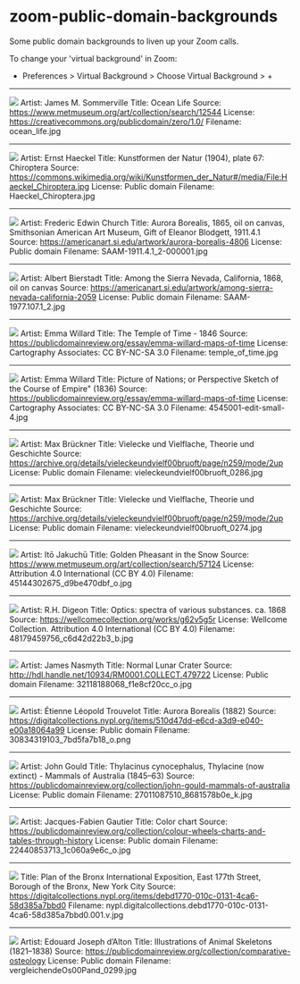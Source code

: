 # zoom-public-domain-backgrounds
Some public domain backgrounds to liven up your Zoom calls.

To change your 'virtual background' in Zoom: 

* Preferences > Virtual Background > Choose Virtual Background > +

---

![](ocean_life.jpg)
Artist: James M. Sommerville
Title: Ocean Life
Source: https://www.metmuseum.org/art/collection/search/12544
License: https://creativecommons.org/publicdomain/zero/1.0/
Filename: ocean_life.jpg

---

![](Haeckel_Chiroptera.jpg)
Artist: Ernst Haeckel
Title: Kunstformen der Natur (1904), plate 67: Chiroptera
Source: https://commons.wikimedia.org/wiki/Kunstformen_der_Natur#/media/File:Haeckel_Chiroptera.jpg
License: Public domain
Filename: Haeckel_Chiroptera.jpg

---

![](SAAM-1911.4.1_2-000001.jpg)
Artist: Frederic Edwin Church
Title: Aurora Borealis, 1865, oil on canvas, Smithsonian American Art Museum, Gift of Eleanor Blodgett, 1911.4.1
Source: https://americanart.si.edu/artwork/aurora-borealis-4806
License: Public domain
Filename: SAAM-1911.4.1_2-000001.jpg

---

![](SAAM-1977.107.1_2.jpg)
Artist: Albert Bierstadt
Title: Among the Sierra Nevada, California, 1868, oil on canvas
Source: https://americanart.si.edu/artwork/among-sierra-nevada-california-2059
License: Public domain
Filename: SAAM-1977.107.1_2.jpg

---

![](temple_of_time.jpg)
Artist: Emma Willard 
Title: The Temple of Time - 1846
Source: https://publicdomainreview.org/essay/emma-willard-maps-of-time
License: Cartography Associates: CC BY-NC-SA 3.0
Filename: temple_of_time.jpg

---

![](4545001-edit-small-4.jpg)
Artist: Emma Willard 
Title: Picture of Nations; or Perspective Sketch of the Course of Empire" (1836)
Source: https://publicdomainreview.org/essay/emma-willard-maps-of-time
License: Cartography Associates: CC BY-NC-SA 3.0
Filename: 4545001-edit-small-4.jpg

---

![](vieleckeundvielf00bruoft_0286.jpg)
Artist: Max Brückner
Title: Vielecke und Vielflache, Theorie und Geschichte
Source: https://archive.org/details/vieleckeundvielf00bruoft/page/n259/mode/2up
License: Public domain
Filename: vieleckeundvielf00bruoft_0286.jpg

---

![](vieleckeundvielf00bruoft_0274.jpg)
Artist: Max Brückner
Title: Vielecke und Vielflache, Theorie und Geschichte
Source: https://archive.org/details/vieleckeundvielf00bruoft/page/n259/mode/2up
License: Public domain
Filename: vieleckeundvielf00bruoft_0274.jpg

---

![](45144302675_d9be470dbf_o.jpg)
Artist: Itō Jakuchū
Title: Golden Pheasant in the Snow
Source: https://www.metmuseum.org/art/collection/search/57124
License: Attribution 4.0 International (CC BY 4.0)
Filename: 45144302675_d9be470dbf_o.jpg

---

![](48179459756_c6d42d22b3_b.jpg)
Artist: R.H. Digeon
Title: Optics: spectra of various substances. ca. 1868
Source: https://wellcomecollection.org/works/g62v5g5r
License: Wellcome Collection. Attribution 4.0 International (CC BY 4.0)
Filename: 48179459756_c6d42d22b3_b.jpg

---

![](32118188068_f1e8cf20cc_o.jpg)
Artist: James Nasmyth
Title: Normal Lunar Crater
Source: http://hdl.handle.net/10934/RM0001.COLLECT.479722
License: Public domain
Filename: 32118188068_f1e8cf20cc_o.jpg

---

![](30834319103_7bd5fa7b18_o.png)
Artist: Étienne Léopold Trouvelot
Title: Aurora Borealis (1882)
Source: https://digitalcollections.nypl.org/items/510d47dd-e6cd-a3d9-e040-e00a18064a99
License: Public domain
Filename: 30834319103_7bd5fa7b18_o.png

---

![](27011087510_8681578b0e_k.jpg)
Artist: John Gould
Title: Thylacinus cynocephalus, Thylacine (now extinct) - Mammals of Australia (1845–63)
Source: https://publicdomainreview.org/collection/john-gould-mammals-of-australia
License: Public domain
Filename: 27011087510_8681578b0e_k.jpg

---

![](22440853713_1c060a9e6c_o.jpg)
Artist: Jacques-Fabien Gautier
Title: Color chart
Source: https://publicdomainreview.org/collection/colour-wheels-charts-and-tables-through-history
License: Public domain
Filename: 22440853713_1c060a9e6c_o.jpg

---

![](nypl.digitalcollections.debd1770-010c-0131-4ca6-58d385a7bbd0.001.v.jpg)
Title: Plan of the Bronx International Exposition, East 177th Street, Borough of the Bronx, New York City
Source: https://digitalcollections.nypl.org/items/debd1770-010c-0131-4ca6-58d385a7bbd0
Filename: nypl.digitalcollections.debd1770-010c-0131-4ca6-58d385a7bbd0.001.v.jpg

---

![](vergleichendeOs00Pand_0299.jpg)
Artist: Edouard Joseph d’Alton
Title: Illustrations of Animal Skeletons (1821–1838)
Source: https://publicdomainreview.org/collection/comparative-osteology
License: Public domain
Filename: vergleichendeOs00Pand_0299.jpg